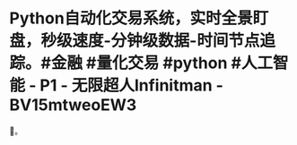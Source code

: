 # Python自动化交易系统，实时全景盯盘，秒级速度-分钟级数据-时间节点追踪。#金融 #量化交易 #python #人工智能 - P1 - 无限超人Infinitman - BV15mtweoEW3

🎼。